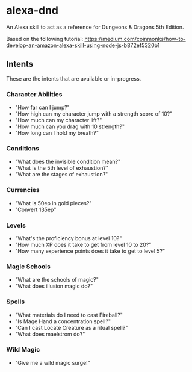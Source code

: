 # alexa-dnd

An Alexa skill to act as a reference for Dungeons &amp; Dragons 5th Edition.

Based on the following tutorial: https://medium.com/coinmonks/how-to-develop-an-amazon-alexa-skill-using-node-js-b872ef5320b1

## Intents

These are the intents that are available or in-progress.

### Character Abilities

* "How far can I jump?"
* "How high can my character jump with a strength score of 10?"
* "How much can my character lift?"
* "How much can you drag with 10 strength?"
* "How long can I hold my breath?"

### Conditions

* "What does the invisible condition mean?"
* "What is the 5th level of exhaustion?"
* "What are the stages of exhaustion?"

### Currencies

* "What is 50ep in gold pieces?"
* "Convert 135ep"

### Levels

* "What's the proficiency bonus at level 10?"
* "How much XP does it take to get from level 10 to 20?"
* "How many experience points does it take to get to level 5?"

### Magic Schools

* "What are the schools of magic?"
* "What does illusion magic do?"

### Spells

* "What materials do I need to cast Fireball?"
* "Is Mage Hand a concentration spell?"
* "Can I cast Locate Creature as a ritual spell?"
* "What does maelstrom do?"

### Wild Magic

* "Give me a wild magic surge!"